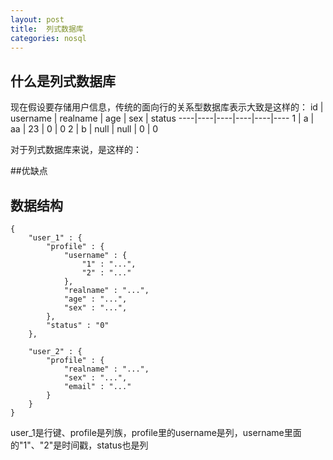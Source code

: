 ```yaml
---
layout: post
title:  列式数据库
categories: nosql
---
```


## 什么是列式数据库

现在假设要存储用户信息，传统的面向行的关系型数据库表示大致是这样的：
id | username | realname | age | sex | status
----|----|----|----|----|----
1 | a | aa | 23 | 0 | 0
2 | b | null | null | 0 | 0

对于列式数据库来说，是这样的：


##优缺点

## 数据结构
```
{
	"user_1" : {
		"profile" : {
			"username" : {
				"1" : "...",
				"2" : "..."
			},
			"realname" : "...",
			"age" : "...",
			"sex" : "...",
		},
		"status" : "0"
	},

	"user_2" : {
		"profile" : {
			"realname" : "...",
			"sex" : "...",
			"email" : "..."
		}
	}
}
```
user_1是行键、profile是列族，profile里的username是列，username里面的"1"、"2"是时间戳，status也是列
